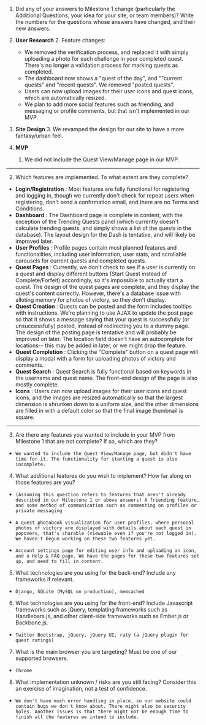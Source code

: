 1. Did any of your answers to Milestone 1 change (particularly the Additional Questions, your idea for your site, or team members)? Write the numbers for the questions whose answers have changed, and their new answers.

  1. **User Research**
	  2. Feature changes:
	  *	We removed the verification process, and replaced it with simply uploading a photo for each challenge in your completed quest. There's no longer a validation process for marking quests as completed.
	  *	The dashboard now shows a "quest of the day", and ""current quests" and "recent quests". We removed "posted quests".
	  *	Users can now upload images for their user icons and quest icons, which are automatically resized.
	  *	We plan to add more social features such as friending, and messaging or profile comments, but that isn't implemented in our MVP. 

  2. **Site Design**
	  3. We revamped the design for our site to have a more fantasy/urban feel.

  3. **MVP**
	  1. We did not include the Quest View/Manage page in our MVP.

---------------------------------------

2. Which features are implemented. To what extent are they complete?

  *	**Login/Registration** : Most features are fully functional for registering and logging in, though we currently don't check for repeat users when registering, don't send a confirmation email, and there are no Terms and Conditions.
  *	**Dashboard** : The Dashboard page is complete in content, with the exception of the Trending Quests panel (which currently doesn't calculate trending quests, and simply shows a list of the quests in the database). The layout design for the Dash is tentative, and will likely be improved later.
  *	**User Profiles** : Profile pages contain most planned features and functionalities, including user information, user stats, and scrollable carousels for current quests and completed quests.
  *	**Quest Pages** : Currently, we don't check to see if a user is currently on a quest and display different buttons (Start Quest instead of Complete/Forfeit) accordingly, so it's impossible to actually start a quest. The design of the quest pages are complete, and they display the quest's content correctly. However, there's a database issue with alloting memory for photos of victory, so they don't display. 
  *	**Quest Creation** : Quests can be posted and the form includes tooltips with instructions. We're planning to use AJAX to update the post page so that it shows a message saying that your quest is successfully (or unsuccessfully) posted, instead of redirecting you to a dummy page. The design of the posting page is tentative and will probably be improved on later. The location field doesn't have an autocomplete for locations-- this may be added in later, or we might drop the feature.
  *	**Quest Completion** : Clicking the "Complete" button on a quest page will display a modal with a form for uploading photos of victory and comments.
  *	**Quest Search** : Quest Search is fully functional based on keywords in the username and quest name. The front-end design of the page is also mostly complete.
  *	**Icons** : Users can now upload images for their user icons and quest icons, and the images are resized automatically so that the largest dimension is shrunken down to a uniform size, and the other dimensions are filled in with a default color so that the final image thumbnail is square. 

---------------------------------------

3. Are there any features you wanted to include in your MVP from Milestone 1 that are not complete? If so, which are they?
  *		We wanted to include the Quest View/Manage page, but didn't have time for it. The functionality for starting a quest is also incomplete. 

4. What additional features do you wish to implement? How far along on those features are you?
  * 	(Assuming this question refers to features that aren't already described in our Milestone 1 or above answers) A friending feature, and some method of communication such as commenting on profiles or private messaging
  * 	A quest photobook visualization for user profiles, where personal photos of victory are displayed with details about each quest in popovers, that's sharable (viewable even if you're not logged in). We haven't begun working on these two features yet. 
  *		Account settings page for editing user info and uploading an icon, and a Help & FAQ page. We have the pages for these two features set up, and need to fill in content.  

5. What technologies are you using for the back-end? Include any frameworks if relevant.
  *		Django, SQLite (MySQL on production), memcached

6. What technologies are you using for the front-end? Include Javascript frameworks such as jQuery, templating frameworks such as Handlebars.js, and other client-side frameworks such as Ember.js or Backbone.js.
  *		Twitter Bootstrap, jQuery, jQuery UI, raty (a jQuery plugin for quest ratings)

7. What is the main browser you are targeting? Must be one of our supported browsers.
  *		Chrome

8. What implementation unknown / risks are you still facing? Consider this an exercise of imagination, not a test of confidence.
  *		We don't have much error handling in place, so our website could contain bugs we don't know about. There might also be security holes. Another issues is that there might not be enough time to finish all the features we intend to include.
